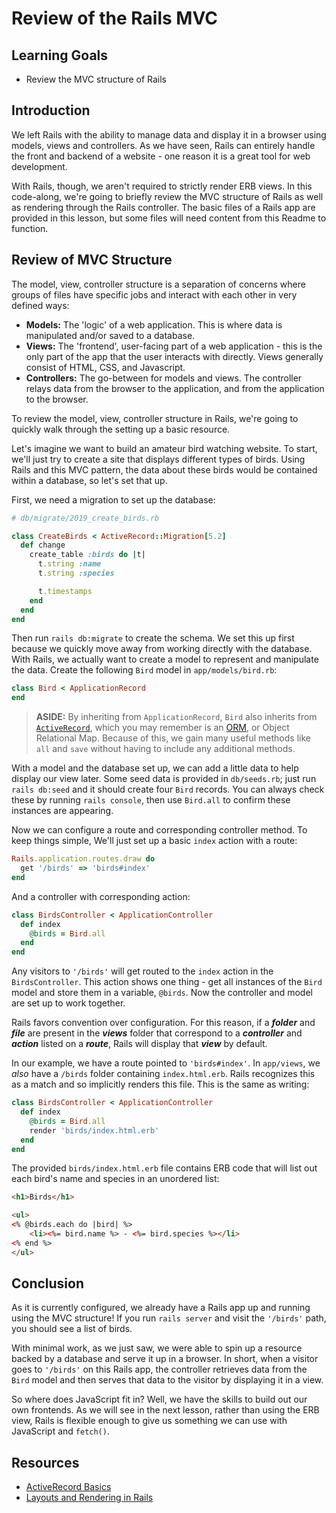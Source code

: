 # Review of the Rails MVC

## Learning Goals

- Review the MVC structure of Rails

## Introduction

We left Rails with the ability to manage data and display it in a browser using
models, views and controllers. As we have seen, Rails can entirely handle the
front and backend of a website - one reason it is a great tool for web
development.

With Rails, though, we aren't required to strictly render ERB views. In this
code-along, we're going to briefly review the MVC structure of Rails as well as
rendering through the Rails controller. The basic files of a Rails app are 
provided in this lesson, but some files will need content from this Readme to 
function.

## Review of MVC Structure

The model, view, controller structure is a separation of concerns where groups
of files have specific jobs and interact with each other in very defined ways:

- **Models:** The 'logic' of a web application. This is where data is
  manipulated and/or saved to a database.
- **Views:** The 'frontend', user-facing part of a web application - this is
  the only part of the app that the user interacts with directly. Views generally
  consist of HTML, CSS, and Javascript.
- **Controllers:** The go-between for models and views. The controller relays
  data from the browser to the application, and from the application to the
  browser.

To review the model, view, controller structure in Rails, we're going to quickly
walk through the setting up a basic resource. 

Let's imagine we want to build an amateur bird watching website. To start, we'll 
just try to create a site that displays different types of birds. Using Rails and 
this MVC pattern, the data about these birds would be contained within a database, 
so let's set that up.

First, we need a migration to set up the database:

```ruby
# db/migrate/2019_create_birds.rb

class CreateBirds < ActiveRecord::Migration[5.2]
  def change
    create_table :birds do |t|
      t.string :name
      t.string :species

      t.timestamps
    end
  end
end
```

Then run `rails db:migrate` to create the schema. We set this up first because
we quickly move away from working directly with the database. With
Rails, we actually want to create a model to represent and manipulate the data. Create
the following `Bird` model in `app/models/bird.rb`:

```ruby
class Bird < ApplicationRecord
end
```

> **ASIDE:** By inheriting from `ApplicationRecord`, `Bird` also inherits from
> [`ActiveRecord`][activerecord], which you may remember is an [ORM][], or Object
> Relational Map. Because of this, we gain many useful methods like `all` and
> `save` without having to include any additional methods.

With a model and the database set up, we can add a little data to help display
our view later. Some seed data is provided in `db/seeds.rb`; just run `rails
db:seed` and it should create four `Bird` records. You can always check these by
running `rails console`, then use `Bird.all` to confirm these instances are appearing.

Now we can configure a route and corresponding controller method. To keep things
simple, We'll just set up a basic `index` action with a route:

```ruby
Rails.application.routes.draw do
  get '/birds' => 'birds#index'
end
```

And a controller with corresponding action:

```ruby
class BirdsController < ApplicationController
  def index
    @birds = Bird.all
  end
end
```

Any visitors to `'/birds'` will get routed to the `index` action in the
`BirdsController`. This action shows one thing - get all instances of the `Bird`
model and store them in a variable, `@birds`. Now the controller and model are
set up to work together.

Rails favors convention over configuration. For this reason, if a **_folder_**
and **_file_** are present in the **_views_** folder that correspond to a
**_controller_** and **_action_** listed on a **_route_**, Rails will display
that **_view_** by default. 

In our example, we have a route pointed to `'birds#index'`. In `app/views`, we
_also_ have a `/birds` folder containing `index.html.erb`. Rails recognizes this
as a match and so implicitly renders this file. This is the same as writing:

```ruby
class BirdsController < ApplicationController
  def index
    @birds = Bird.all
    render 'birds/index.html.erb'
  end
end
```

The provided `birds/index.html.erb` file contains ERB code that will list out each
bird's name and species in an unordered list:

```html
<h1>Birds</h1>

<ul>
<% @birds.each do |bird| %>
    <li><%= bird.name %> - <%= bird.species %></li>
<% end %>
</ul>
```

## Conclusion

As it is currently configured, we already have a Rails app up and running using 
the MVC structure! If you run `rails server` and visit the `'/birds'` path, you 
should see a list of birds.

With minimal work, as we just saw, we were able to spin up a resource backed by
a database and serve it up in a browser. In short, when a visitor goes to
`'/birds'` on this Rails app, the controller retrieves data from the `Bird`
model and then serves that data to the visitor by displaying it in a view. 

So where does JavaScript fit in? Well, we have the skills to build out our own
frontends. As we will see in the next lesson, rather than using the ERB view,
Rails is flexible enough to give us something we can use with
JavaScript and `fetch()`.

## Resources

- [ActiveRecord Basics][activerecord]
- [Layouts and Rendering in Rails][layouts]

[activerecord]: https://guides.rubyonrails.org/active_record_basics.html
[layouts]: https://guides.rubyonrails.org/v5.2/layouts_and_rendering.html
[orm]: https://en.wikipedia.org/wiki/Object-relational_mapping
